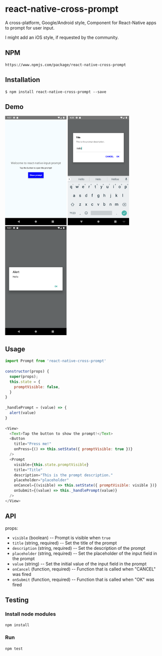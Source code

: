 # react-native-cross-prompt
A cross-platform, Google/Android style, Component for React-Native apps to prompt for user input.

I might add an iOS style, if requested by the community.

## NPM
```
https://www.npmjs.com/package/react-native-cross-prompt
```

## Installation

```
$ npm install react-native-cross-prompt --save
```

## Demo
<p align="left">
  <img src="https://github.com/ClementBreger/react-native-cross-prompt/blob/master/demos/demo1.png" width="200" title="screenshot 1">
  <img src="https://github.com/ClementBreger/react-native-cross-prompt/blob/master/demos/demo2.png" width="200" title="screenshot 2">
  <img src="https://github.com/ClementBreger/react-native-cross-prompt/blob/master/demos/demo3.png" width="200" title="screenshot 3">
</p>

## Usage
```js
import Prompt from 'react-native-cross-prompt'

constructor(props) {
  super(props);
  this.state = {
    promptVisible: false,
  }
}

_handlePrompt = (value) => {
  alert(value)
}

<View>
  <Text>Tap the button to show the prompt!</Text>
  <Button
    title="Press me!"
    onPress={() => this.setState({ promptVisible: true })}
  />
  <Prompt
    visible={this.state.promptVisible}
    title="Title"
    description="This is the prompt description."
    placeholder="placeholder"
    onCancel={(visible) => this.setState({ promptVisible: visible })}
    onSubmit={(value) => this._handlePrompt(value)}
  />
</View>
```

## API
props:
- `visible` (boolean) -- Prompt is visible when `true`
- `title` (string, required) -- Set the title of the prompt
- `description` (string, required) -- Set the description of the prompt
- `placeholder` (string, required) -- Set the placeholder of the input field in the prompt
- `value` (string) -- Set the initial value of the input field in the prompt
- `onCancel` (function, required) -- Function that is called when "CANCEL" was fired
- `onSubmit` (function, required) -- Function that is called when "OK" was fired

## Testing
### Install node modules
`npm install`
### Run
`npm test`
